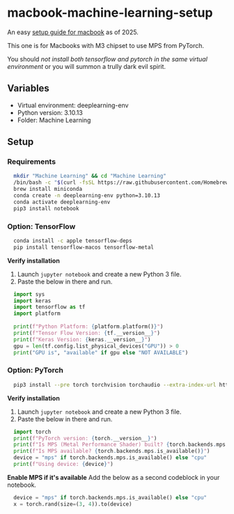 # macbook-machine-learning-setup
An easy [setup guide for macbook](https://www.imranabdullah.com/2024-03-25/Deep-Learning-environment-set-up-MacBook-M3-with-Miniconda-TensorFlow-and-PyTorch) as of 2025.

This one is for Macbooks with M3 chipset to use MPS from PyTorch.

You should *not install both tensorflow and pytorch in the same virtual environment* or you will summon a trully dark evil spirit.

## Variables
* Virtual environment: deeplearning-env
* Python version: 3.10.13
* Folder: Machine Learning

## Setup
### Requirements
```bash
  mkdir "Machine Learning" && cd "Machine Learning"
  /bin/bash -c "$(curl -fsSL https://raw.githubusercontent.com/Homebrew/install/HEAD/install.sh)"
  brew install miniconda
  conda create -n deeplearning-env python=3.10.13
  conda activate deeplearning-env
  pip3 install notebook
```

### Option: TensorFlow
```bash
  conda install -c apple tensorflow-deps
  pip install tensorflow-macos tensorflow-metal
```

**Verify installation**
1. Launch `jupyter notebook` and create a new Python 3 file.
2. Paste the below in there and run.

```python
  import sys
  import keras
  import tensorflow as tf
  import platform
  
  print(f"Python Platform: {platform.platform()}")
  print(f"Tensor Flow Version: {tf.__version__}")
  print(f"Keras Version: {keras.__version__}")
  gpu = len(tf.config.list_physical_devices("GPU")) > 0
  print("GPU is", "available" if gpu else "NOT AVAILABLE")
```

### Option: PyTorch
```bash
  pip3 install --pre torch torchvision torchaudio --extra-index-url https://download.pytorch.org/whl/nightly/cpu
```

**Verify installation**
1. Launch `jupyter notebook` and create a new Python 3 file.
2. Paste the below in there and run.

```python
  import torch
  print(f"PyTorch version: {torch.__version__}")
  print(f"Is MPS (Metal Performance Shader) built? {torch.backends.mps.is_built()}")
  print(f"Is MPS available? {torch.backends.mps.is_available()}")
  device = "mps" if torch.backends.mps.is_available() else "cpu"
  print(f"Using device: {device}")
```

**Enable MPS if it's available**
Add the below as a second codeblock in your notebook.
```python
  device = "mps" if torch.backends.mps.is_available() else "cpu"
  x = torch.rand(size=(3, 4)).to(device)
```
